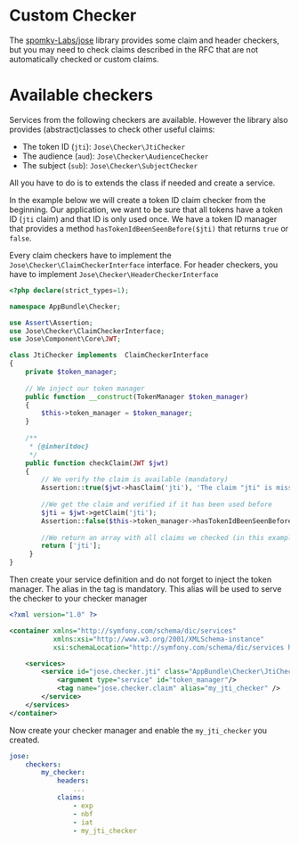 Custom Checker
==============

The [spomky-Labs/jose](https://github.com/Spomky-Labs/jose) library provides some claim and header checkers,
but you may need to check claims described in the RFC that are not automatically checked or custom claims.

# Available checkers

Services from the following checkers are available.
However the library also provides (abstract)classes to check other useful claims:

- The token ID (`jti`): `Jose\Checker\JtiChecker`
- The audience (`aud`): `Jose\Checker\AudienceChecker`
- The subject (`sub`): `Jose\Checker\SubjectChecker`

All you have to do is to extends the class if needed and create a service.

In the example below we will create a token ID claim checker from the beginning.
Our application, we want to be sure that all tokens have a token ID (`jti` claim) and that ID is only used once.
We have a token ID manager that provides a method `hasTokenIdBeenSeenBefore($jti)` that returns `true` or `false`.

Every claim checkers have to implement the `Jose\Checker\ClaimCheckerInterface` interface.
For header checkers, you have to implement `Jose\Checker\HeaderCheckerInterface`

```php
<?php declare(strict_types=1);

namespace AppBundle\Checker;

use Assert\Assertion;
use Jose\Checker\ClaimCheckerInterface;
use Jose\Component\Core\JWT;

class JtiChecker implements  ClaimCheckerInterface
{
    private $token_manager;
    
    // We inject our token manager
    public function __construct(TokenManager $token_manager)
    {
        $this->token_manager = $token_manager;
    }
    
    /**
     * {@inheritdoc}
     */
    public function checkClaim(JWT $jwt)
    {
        // We verify the claim is available (mandatory)
        Assertion::true($jwt->hasClaim('jti'), 'The claim "jti" is missing.');
        
        //We get the claim and verified if it has been used before
        $jti = $jwt->getClaim('jti');
        Assertion::false($this->token_manager->hasTokenIdBeenSeenBefore($jti), sprintf('Invalid token ID "%s".', $jti));
        
        //We return an array with all claims we checked (in this example we only checked 'jti')
        return ['jti'];
     }
}
```

Then create your service definition and do not forget to inject the token manager.
The alias in the tag is mandatory. This alias will be used to serve the checker to your checker manager

```xml
<?xml version="1.0" ?>

<container xmlns="http://symfony.com/schema/dic/services"
           xmlns:xsi="http://www.w3.org/2001/XMLSchema-instance"
           xsi:schemaLocation="http://symfony.com/schema/dic/services http://symfony.com/schema/dic/services/services-1.0.xsd">

    <services>
        <service id="jose.checker.jti" class="AppBundle\Checker\JtiChecker" public="false">
            <argument type="service" id="token_manager"/>
            <tag name="jose.checker.claim" alias="my_jti_checker" />
        </service>
    </services>
</container>
```

Now create your checker manager and enable the `my_jti_checker` you created.

```yml
jose:
    checkers:
        my_checker:
            headers:
                ...
            claims:
                - exp
                - nbf
                - iat
                - my_jti_checker
```
